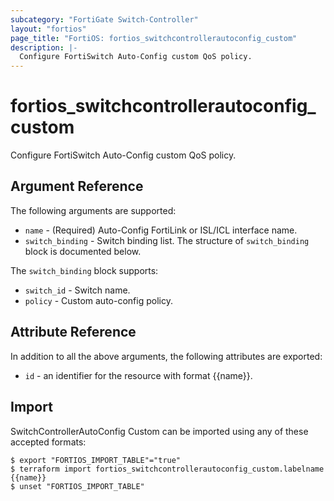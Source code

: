 ```yaml
---
subcategory: "FortiGate Switch-Controller"
layout: "fortios"
page_title: "FortiOS: fortios_switchcontrollerautoconfig_custom"
description: |-
  Configure FortiSwitch Auto-Config custom QoS policy.
---
```


# fortios_switchcontrollerautoconfig_custom
Configure FortiSwitch Auto-Config custom QoS policy.

## Argument Reference

The following arguments are supported:

* `name` - (Required) Auto-Config FortiLink or ISL/ICL interface name.
* `switch_binding` - Switch binding list. The structure of `switch_binding` block is documented below.

The `switch_binding` block supports:

* `switch_id` - Switch name.
* `policy` - Custom auto-config policy.


## Attribute Reference

In addition to all the above arguments, the following attributes are exported:
* `id` - an identifier for the resource with format {{name}}.

## Import

SwitchControllerAutoConfig Custom can be imported using any of these accepted formats:
```
$ export "FORTIOS_IMPORT_TABLE"="true"
$ terraform import fortios_switchcontrollerautoconfig_custom.labelname {{name}}
$ unset "FORTIOS_IMPORT_TABLE"
```
